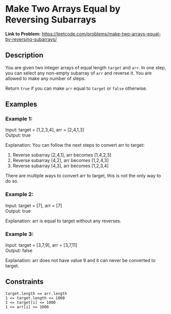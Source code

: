 # Make Two Arrays Equal by Reversing Subarrays

**Link to Problem:** https://leetcode.com/problems/make-two-arrays-equal-by-reversing-subarrays/

## Description

You are given two integer arrays of equal length ```target``` and ```arr```. In one step, you can select any non-empty subarray of ```arr``` and reverse it. You are allowed to make any number of steps.

Return ```true``` if you can make ```arr``` equal to ```target``` or ```false``` otherwise.

## Examples

### Example 1:

Input: target = [1,2,3,4], arr = [2,4,1,3]  
Output: true

Explanation: You can follow the next steps to convert arr to target:

1. Reverse subarray [2,4,1], arr becomes [1,4,2,3]  
2. Reverse subarray [4,2], arr becomes [1,2,4,3]  
3. Reverse subarray [4,3], arr becomes [1,2,3,4]

There are multiple ways to convert arr to target, this is not the only way to do so.

### Example 2:

Input: target = [7], arr = [7]  
Output: true

Explanation: arr is equal to target without any reverses.

### Example 3:

Input: target = [3,7,9], arr = [3,7,11]  
Output: false

Explanation: arr does not have value 9 and it can never be converted to target.

## Constraints
```target.length == arr.length```  
```1 <= target.length <= 1000```  
```1 <= target[i] <= 1000```  
```1 <= arr[i] <= 1000```
